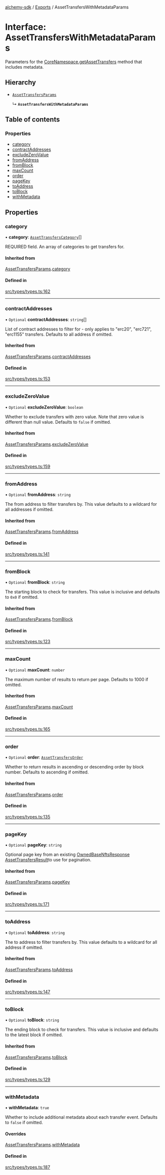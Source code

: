 [alchemy-sdk](../README.md) / [Exports](../modules.md) / AssetTransfersWithMetadataParams

# Interface: AssetTransfersWithMetadataParams

Parameters for the [CoreNamespace.getAssetTransfers](../classes/CoreNamespace.md#getassettransfers) method that
includes metadata.

## Hierarchy

- [`AssetTransfersParams`](AssetTransfersParams.md)

  ↳ **`AssetTransfersWithMetadataParams`**

## Table of contents

### Properties

- [category](AssetTransfersWithMetadataParams.md#category)
- [contractAddresses](AssetTransfersWithMetadataParams.md#contractaddresses)
- [excludeZeroValue](AssetTransfersWithMetadataParams.md#excludezerovalue)
- [fromAddress](AssetTransfersWithMetadataParams.md#fromaddress)
- [fromBlock](AssetTransfersWithMetadataParams.md#fromblock)
- [maxCount](AssetTransfersWithMetadataParams.md#maxcount)
- [order](AssetTransfersWithMetadataParams.md#order)
- [pageKey](AssetTransfersWithMetadataParams.md#pagekey)
- [toAddress](AssetTransfersWithMetadataParams.md#toaddress)
- [toBlock](AssetTransfersWithMetadataParams.md#toblock)
- [withMetadata](AssetTransfersWithMetadataParams.md#withmetadata)

## Properties

### category

• **category**: [`AssetTransfersCategory`](../enums/AssetTransfersCategory.md)[]

REQUIRED field. An array of categories to get transfers for.

#### Inherited from

[AssetTransfersParams](AssetTransfersParams.md).[category](AssetTransfersParams.md#category)

#### Defined in

[src/types/types.ts:162](https://github.com/alchemyplatform/alchemy-sdk-js/blob/145ea50/src/types/types.ts#L162)

___

### contractAddresses

• `Optional` **contractAddresses**: `string`[]

List of contract addresses to filter for - only applies to "erc20",
"erc721", "erc1155" transfers. Defaults to all address if omitted.

#### Inherited from

[AssetTransfersParams](AssetTransfersParams.md).[contractAddresses](AssetTransfersParams.md#contractaddresses)

#### Defined in

[src/types/types.ts:153](https://github.com/alchemyplatform/alchemy-sdk-js/blob/145ea50/src/types/types.ts#L153)

___

### excludeZeroValue

• `Optional` **excludeZeroValue**: `boolean`

Whether to exclude transfers with zero value. Note that zero value is
different than null value. Defaults to `false` if omitted.

#### Inherited from

[AssetTransfersParams](AssetTransfersParams.md).[excludeZeroValue](AssetTransfersParams.md#excludezerovalue)

#### Defined in

[src/types/types.ts:159](https://github.com/alchemyplatform/alchemy-sdk-js/blob/145ea50/src/types/types.ts#L159)

___

### fromAddress

• `Optional` **fromAddress**: `string`

The from address to filter transfers by. This value defaults to a wildcard
for all addresses if omitted.

#### Inherited from

[AssetTransfersParams](AssetTransfersParams.md).[fromAddress](AssetTransfersParams.md#fromaddress)

#### Defined in

[src/types/types.ts:141](https://github.com/alchemyplatform/alchemy-sdk-js/blob/145ea50/src/types/types.ts#L141)

___

### fromBlock

• `Optional` **fromBlock**: `string`

The starting block to check for transfers. This value is inclusive and
defaults to `0x0` if omitted.

#### Inherited from

[AssetTransfersParams](AssetTransfersParams.md).[fromBlock](AssetTransfersParams.md#fromblock)

#### Defined in

[src/types/types.ts:123](https://github.com/alchemyplatform/alchemy-sdk-js/blob/145ea50/src/types/types.ts#L123)

___

### maxCount

• `Optional` **maxCount**: `number`

The maximum number of results to return per page. Defaults to 1000 if omitted.

#### Inherited from

[AssetTransfersParams](AssetTransfersParams.md).[maxCount](AssetTransfersParams.md#maxcount)

#### Defined in

[src/types/types.ts:165](https://github.com/alchemyplatform/alchemy-sdk-js/blob/145ea50/src/types/types.ts#L165)

___

### order

• `Optional` **order**: [`AssetTransfersOrder`](../enums/AssetTransfersOrder.md)

Whether to return results in ascending or descending order by block number.
Defaults to ascending if omitted.

#### Inherited from

[AssetTransfersParams](AssetTransfersParams.md).[order](AssetTransfersParams.md#order)

#### Defined in

[src/types/types.ts:135](https://github.com/alchemyplatform/alchemy-sdk-js/blob/145ea50/src/types/types.ts#L135)

___

### pageKey

• `Optional` **pageKey**: `string`

Optional page key from an existing [OwnedBaseNftsResponse](OwnedBaseNftsResponse.md)
[AssetTransfersResult](AssetTransfersResult.md)to use for pagination.

#### Inherited from

[AssetTransfersParams](AssetTransfersParams.md).[pageKey](AssetTransfersParams.md#pagekey)

#### Defined in

[src/types/types.ts:171](https://github.com/alchemyplatform/alchemy-sdk-js/blob/145ea50/src/types/types.ts#L171)

___

### toAddress

• `Optional` **toAddress**: `string`

The to address to filter transfers by. This value defaults to a wildcard
for all address if omitted.

#### Inherited from

[AssetTransfersParams](AssetTransfersParams.md).[toAddress](AssetTransfersParams.md#toaddress)

#### Defined in

[src/types/types.ts:147](https://github.com/alchemyplatform/alchemy-sdk-js/blob/145ea50/src/types/types.ts#L147)

___

### toBlock

• `Optional` **toBlock**: `string`

The ending block to check for transfers. This value is inclusive and
defaults to the latest block if omitted.

#### Inherited from

[AssetTransfersParams](AssetTransfersParams.md).[toBlock](AssetTransfersParams.md#toblock)

#### Defined in

[src/types/types.ts:129](https://github.com/alchemyplatform/alchemy-sdk-js/blob/145ea50/src/types/types.ts#L129)

___

### withMetadata

• **withMetadata**: ``true``

Whether to include additional metadata about each transfer event. Defaults
to `false` if omitted.

#### Overrides

[AssetTransfersParams](AssetTransfersParams.md).[withMetadata](AssetTransfersParams.md#withmetadata)

#### Defined in

[src/types/types.ts:187](https://github.com/alchemyplatform/alchemy-sdk-js/blob/145ea50/src/types/types.ts#L187)
